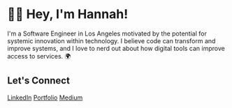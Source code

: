 
# 👩‍💻 Hey, I'm Hannah! 
I'm a Software Engineer in Los Angeles motivated by the potential for systemic innovation within technology. I believe code can transform and improve systems, and I love to nerd out about how digital tools can improve access to services. 🌍

## Let's Connect

[LinkedIn](https://www.linkedin.com/in/hannah-livnat/)
[Portfolio](https://hannahlivnat.netlify.app/)
[Medium](https://medium.com/@hannahlivnat_2545)

